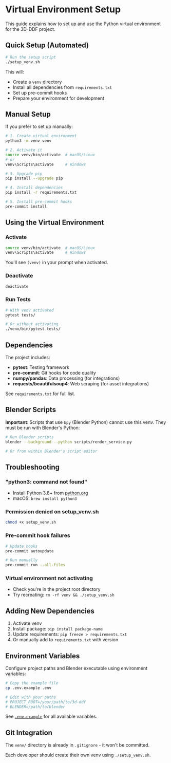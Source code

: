 # Virtual Environment Setup

This guide explains how to set up and use the Python virtual environment for the 3D-DDF project.

## Quick Setup (Automated)

```bash
# Run the setup script
./setup_venv.sh
```

This will:
- Create a `venv` directory
- Install all dependencies from `requirements.txt`
- Set up pre-commit hooks
- Prepare your environment for development

## Manual Setup

If you prefer to set up manually:

```bash
# 1. Create virtual environment
python3 -m venv venv

# 2. Activate it
source venv/bin/activate  # macOS/Linux
# or
venv\Scripts\activate     # Windows

# 3. Upgrade pip
pip install --upgrade pip

# 4. Install dependencies
pip install -r requirements.txt

# 5. Install pre-commit hooks
pre-commit install
```

## Using the Virtual Environment

### Activate
```bash
source venv/bin/activate  # macOS/Linux
venv\Scripts\activate     # Windows
```

You'll see `(venv)` in your prompt when activated.

### Deactivate
```bash
deactivate
```

### Run Tests
```bash
# With venv activated
pytest tests/

# Or without activating
./venv/bin/pytest tests/
```

## Dependencies

The project includes:

- **pytest**: Testing framework
- **pre-commit**: Git hooks for code quality
- **numpy/pandas**: Data processing (for integrations)
- **requests/beautifulsoup4**: Web scraping (for asset integrations)

See `requirements.txt` for full list.

## Blender Scripts

**Important**: Scripts that use `bpy` (Blender Python) cannot use this venv. They must be run with Blender's Python:

```bash
# Run Blender scripts
blender --background --python scripts/render_service.py

# Or from within Blender's script editor
```

## Troubleshooting

### "python3: command not found"
- Install Python 3.8+ from [python.org](https://python.org)
- macOS: `brew install python3`

### Permission denied on setup_venv.sh
```bash
chmod +x setup_venv.sh
```

### Pre-commit hook failures
```bash
# Update hooks
pre-commit autoupdate

# Run manually
pre-commit run --all-files
```

### Virtual environment not activating
- Check you're in the project root directory
- Try recreating: `rm -rf venv && ./setup_venv.sh`

## Adding New Dependencies

1. Activate venv
2. Install package: `pip install package-name`
3. Update requirements: `pip freeze > requirements.txt`
4. Or manually add to `requirements.txt` with version

## Environment Variables

Configure project paths and Blender executable using environment variables:

```bash
# Copy the example file
cp .env.example .env

# Edit with your paths
# PROJECT_ROOT=/your/path/to/3d-ddf
# BLENDER=/path/to/blender
```

See [`.env.example`](../../.env.example) for all available variables.

## Git Integration

The `venv/` directory is already in `.gitignore` - it won't be committed.

Each developer should create their own venv using `./setup_venv.sh`.

